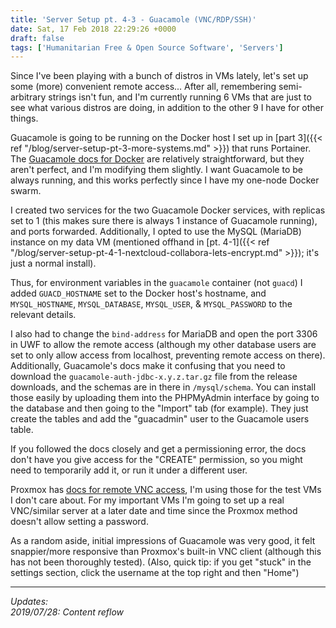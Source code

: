 ```yaml
---
title: 'Server Setup pt. 4-3 - Guacamole (VNC/RDP/SSH)'
date: Sat, 17 Feb 2018 22:29:26 +0000
draft: false
tags: ['Humanitarian Free & Open Source Software', 'Servers']
---
```


Since I've been playing with a bunch of distros in VMs lately, let's set up some (more) convenient remote access...
After all, remembering semi-arbitrary strings isn't fun, and I'm currently running 6 VMs that are just to see what various distros are doing, in addition to the other 9 I have for other things.

<!--more-->

Guacamole is going to be running on the Docker host I set up in [part 3]({{< ref "/blog/server-setup-pt-3-more-systems.md" >}}) that runs Portainer.
The [Guacamole docs for Docker](https://guacamole.apache.org/doc/gug/guacamole-docker.html) are relatively straightforward, but they aren't perfect, and I'm modifying them slightly.
I want Guacamole to be always running, and this works perfectly since I have my one-node Docker swarm.

I created two services for the two Guacamole Docker services, with replicas set to 1 (this makes sure there is always 1 instance of Guacamole running), and ports forwarded.
Additionally, I opted to use the MySQL (MariaDB) instance on my data VM (mentioned offhand in [pt. 4-1]({{< ref "/blog/server-setup-pt-4-1-nextcloud-collabora-lets-encrypt.md" >}}); it's just a normal install).

Thus, for environment variables in the `guacamole` container (not `guacd`) I added `GUACD_HOSTNAME` set to the Docker host's hostname, and `MYSQL_HOSTNAME`, `MYSQL_DATABASE`, `MYSQL_USER`, & `MYSQL_PASSWORD` to the relevant details.

I also had to change the `bind-address` for MariaDB and open the port 3306 in UWF to allow the remote access (although my other database users are set to only allow access from localhost, preventing remote access on there).
Additionally, Guacamole's docs make it confusing that you need to download the `guacamole-auth-jdbc-x.y.z.tar.gz` file from the release downloads, and the schemas are in there in `/mysql/schema`.
You can install those easily by uploading them into the PHPMyAdmin interface by going to the database and then going to the "Import" tab (for example).
They just create the tables and add the "guacadmin" user to the Guacamole users table.

If you followed the docs closely and get a permissioning error, the docs don't have you give access for the "CREATE" permission, so you might need to temporarily add it, or run it under a different user.

Proxmox has [docs for remote VNC access](https://pve.proxmox.com/wiki/VNC_Client_Access), I'm using those for the test VMs I don't care about.
For my important VMs I'm going to set up a real VNC/similar server at a later date and time since the Proxmox method doesn't allow setting a password.

As a random aside, initial impressions of Guacamole was very good, it felt snappier/more responsive than Proxmox's built-in VNC client (although this has not been thoroughly tested). (Also, quick tip: if you get "stuck" in the settings section, click the username at the top right and then "Home")

---

_Updates:_  
_2019/07/28: Content reflow_